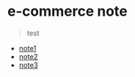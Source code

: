 # e-commerce note
>test

* [note1](https://github.com/rao1219/note/blob/master/e-commerce/note1.md)
* [note2](https://github.com/rao1219/note/blob/master/e-commerce/note2.md)
* [note3](https://github.com/rao1219/note/blob/master/e-commerce/note3.md)
